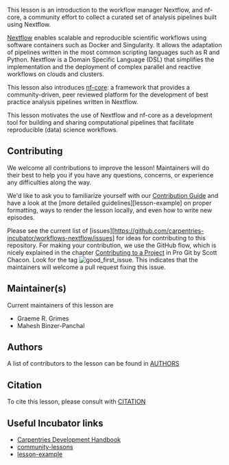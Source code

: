 This lesson is an introduction to the workflow manager Nextflow, and nf-core, a community effort to collect a curated set of analysis pipelines built using Nextflow.

[Nextflow](https://www.nextflow.io/) enables scalable and reproducible scientific workflows using software containers such as Docker and Singularity. It allows the adaptation of pipelines written in the most common scripting languages such as R and Python. Nextflow is a Domain Specific Language (DSL) that simplifies the implementation and the deployment of complex parallel and reactive workflows on clouds and clusters.

This lesson also introduces [nf-core](https://nf-co.re/): a framework that provides a community-driven, peer reviewed platform for the development of best practice analysis pipelines written in Nextflow.

This lesson motivates the use of Nextflow and nf-core as a development tool for building and sharing computational pipelines that facilitate reproducible (data) science workflows.

## Contributing

We welcome all contributions to improve the lesson! Maintainers will do their best to help you if you have any
questions, concerns, or experience any difficulties along the way.

We'd like to ask you to familiarize yourself with our [Contribution Guide](CONTRIBUTING.md) and have a look at
the [more detailed guidelines][lesson-example] on proper formatting, ways to render the lesson locally, and even
how to write new episodes.

Please see the current list of [issues][https://github.com/carpentries-incubator/workflows-nextflow/issues] for ideas for contributing to this
repository. For making your contribution, we use the GitHub flow, which is
nicely explained in the chapter [Contributing to a Project](https://git-scm.com/book/en/v2/GitHub-Contributing-to-a-Project) in Pro Git
by Scott Chacon.
Look for the tag ![good\_first\_issue](https://img.shields.io/badge/-good%20first%20issue-gold.svg). This indicates that the maintainers will welcome a pull request fixing this issue.

## Maintainer(s)

Current maintainers of this lesson are

- Graeme R. Grimes
- Mahesh Binzer-Panchal

## Authors

A list of contributors to the lesson can be found in [AUTHORS](AUTHORS)

## Citation

To cite this lesson, please consult with [CITATION](CITATION)

## Useful Incubator links

- [Carpentries Development Handbook](https://cdh.carpentries.org)
- [community-lessons](https://carpentries.org/community-lessons)
- [lesson-example](https://carpentries.github.io/lesson-example)


